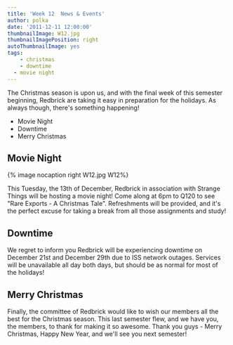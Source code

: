 ```yaml
---
title: 'Week 12  News & Events'
author: polka
date: '2011-12-11 12:00:00'
thumbnailImage: W12.jpg
thumbnailImagePosition: right
autoThumbnailImage: yes
tags: 
	- christmas
	- downtime
  - movie night
---
```

The Christmas season is upon us, and with the final week of this semester beginning, Redbrick are taking it easy in preparation for the holidays. As always though, there's something happening!

*   Movie Night
*   Downtime
*   Merry Christmas

<!-- more -->
## Movie Night
{% image nocaption right W12.jpg W12%}

This Tuesday, the 13th of December, Redbrick in association with Strange Things will be hosting a movie night! Come along at 6pm to Q120 to see "Rare Exports - A Christmas Tale". Refreshments will be provided, and it's the perfect excuse for taking a break from all those assignments and study!

## Downtime

We regret to inform you Redbrick will be experiencing downtime on December 21st and December 29th due to ISS network outages. Services will be unavailable all day both days, but should be as normal for most of the holidays!

## Merry Christmas

Finally, the committee of Redbrick would like to wish our members all the best for the Christmas season. This last semester flew, and we have you, the members, to thank for making it so awesome. Thank you guys - Merry Christmas, Happy New Year, and we'll see you next semester!
